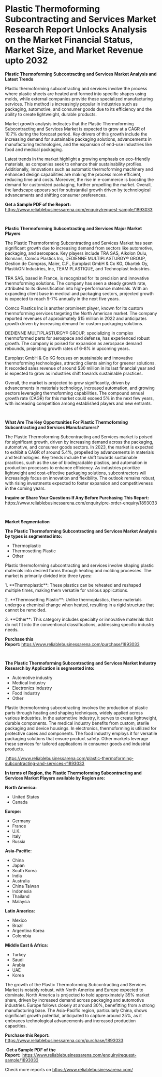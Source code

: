 <p><h1>Plastic Thermoforming Subcontracting and Services Market Research Report Unlocks Analysis on the Market Financial Status, Market Size, and Market Revenue upto 2032</h1></p><p><strong>Plastic Thermoforming Subcontracting and Services Market Analysis and Latest Trends</strong></p>
<p><p>Plastic thermoforming subcontracting and services involve the process where plastic sheets are heated and formed into specific shapes using molds, while external companies provide these specialized manufacturing services. This method is increasingly popular in industries such as packaging, automotive, and consumer goods due to its efficiency and the ability to create lightweight, durable products.</p><p>Market growth analysis indicates that the Plastic Thermoforming Subcontracting and Services Market is expected to grow at a CAGR of 10.7% during the forecast period. Key drivers of this growth include the increasing demand for sustainable packaging solutions, advancements in manufacturing technologies, and the expansion of end-use industries like food and medical packaging.</p><p>Latest trends in the market highlight a growing emphasis on eco-friendly materials, as companies seek to enhance their sustainability profiles. Additionally, innovations such as automatic thermoforming machinery and enhanced design capabilities are making the process more efficient, reducing time and costs. Moreover, the rise in e-commerce is boosting the demand for customized packaging, further propelling the market. Overall, the landscape appears set for substantial growth driven by technological advancements and shifting consumer preferences.</p></p>
<p><strong>Get a Sample PDF of the Report:&nbsp;</strong> <a href="https://www.reliablebusinessarena.com/enquiry/request-sample/1893033?utm_campaign=3115&utm_medium=2&utm_source=Github&utm_content=ia&utm_term=11032025&utm_id=plastic-thermoforming-subcontracting-and-services">https://www.reliablebusinessarena.com/enquiry/request-sample/1893033</a></p>
<p>&nbsp;</p>
<p><strong>Plastic Thermoforming Subcontracting and Services Major Market Players</strong></p>
<p><p>The Plastic Thermoforming Subcontracting and Services Market has seen significant growth due to increasing demand from sectors like automotive, packaging, and aerospace. Key players include TRA SAS, Aikolon Oulu, Bonnans, Comco Plastics Inc, DEDIENNE MULTIPLASTURGY® GROUP, Gestion de Compras, Maier, C.F., Europlast GmbH & Co KG, Okartek Oy, PlastikON Industries, Inc, TEAM PLASTIQUE, and Technoplast Industries.</p><p>TRA SAS, based in France, is recognized for its precision and innovative thermoforming solutions. The company has seen a steady growth rate, attributed to its diversification into high-performance materials. With an expanding client base in medical and packaging sectors, projected growth is expected to reach 5-7% annually in the next five years.</p><p>Comco Plastics Inc is another prominent player, known for its custom thermoforming services targeting the North American market. The company reported revenues of approximately $15 million in 2022 and anticipates growth driven by increasing demand for custom packaging solutions.</p><p>DEDIENNE MULTIPLASTURGY® GROUP, specializing in complex thermoformed parts for aerospace and defense, has experienced robust growth. The company is poised for expansion as aerospace demand rebounds, projecting growth rates of 6-8% in upcoming years.</p><p>Europlast GmbH & Co KG focuses on sustainable and innovative thermoforming technologies, attracting clients aiming for greener solutions. It recorded sales revenue of around $30 million in its last financial year and is expected to grow as industries shift towards sustainable practices.</p><p>Overall, the market is projected to grow significantly, driven by advancements in materials technology, increased automation, and growing sectors leveraging thermoforming capabilities. The compound annual growth rate (CAGR) for this market could exceed 5% in the next few years, with increasing competition among established players and new entrants.</p></p>
<p>&nbsp;</p>
<p><strong>What Are The Key Opportunities For Plastic Thermoforming Subcontracting and Services Manufacturers?</strong></p>
<p><p>The Plastic Thermoforming Subcontracting and Services market is poised for significant growth, driven by increasing demand across the packaging, automotive, and consumer goods sectors. In 2023, the market is expected to exhibit a CAGR of around 5.4%, propelled by advancements in materials and technologies. Key trends include the shift towards sustainable practices, such as the use of biodegradable plastics, and automation in production processes to enhance efficiency. As industries prioritize lightweight and cost-effective packaging solutions, subcontractors will increasingly focus on innovation and flexibility. The outlook remains robust, with rising investments expected to foster expansion and competitiveness in the coming years.</p></p>
<p><strong>Inquire or Share Your Questions If Any Before Purchasing This Report:</strong> <a href="https://www.reliablebusinessarena.com/enquiry/pre-order-enquiry/1893033?utm_campaign=3115&utm_medium=2&utm_source=Github&utm_content=ia&utm_term=11032025&utm_id=plastic-thermoforming-subcontracting-and-services">https://www.reliablebusinessarena.com/enquiry/pre-order-enquiry/1893033</a></p>
<p>&nbsp;</p>
<p><strong>Market Segmentation</strong></p>
<p><strong>The Plastic Thermoforming Subcontracting and Services Market Analysis by types is segmented into:</strong></p>
<p><ul><li>Thermoplastic</li><li>Thermosetting Plastic</li><li>Other</li></ul></p>
<p><p>Plastic thermoforming subcontracting and services involve shaping plastic materials into desired forms through heating and molding processes. The market is primarily divided into three types: </p><p>1. **Thermoplastic**: These plastics can be reheated and reshaped multiple times, making them versatile for various applications.</p><p>2. **Thermosetting Plastic**: Unlike thermoplastics, these materials undergo a chemical change when heated, resulting in a rigid structure that cannot be remolded.</p><p>3. **Other**: This category includes specialty or innovative materials that do not fit into the conventional classifications, addressing specific industry needs.</p></p>
<p><strong>Purchase this Report:&nbsp;</strong><a href="https://www.reliablebusinessarena.com/purchase/1893033?utm_campaign=3115&utm_medium=2&utm_source=Github&utm_content=ia&utm_term=11032025&utm_id=plastic-thermoforming-subcontracting-and-services">https://www.reliablebusinessarena.com/purchase/1893033</a></p>
<p>&nbsp;</p>
<p><strong>The Plastic Thermoforming Subcontracting and Services Market Industry Research by Application is segmented into:</strong></p>
<p><ul><li>Automotive industry</li><li>Medical Industry</li><li>Electronics Industry</li><li>Food Industry</li><li>Other</li></ul></p>
<p><p>Plastic thermoforming subcontracting involves the production of plastic parts through heating and shaping techniques, widely applied across various industries. In the automotive industry, it serves to create lightweight, durable components. The medical industry benefits from custom, sterile packaging and device housings. In electronics, thermoforming is utilized for protective cases and components. The food industry employs it for versatile packaging solutions that ensure product safety. Other markets leverage these services for tailored applications in consumer goods and industrial products.</p></p>
<p><a href="https://www.reliablebusinessarena.com/plastic-thermoforming-subcontracting-and-services-r1893033?utm_campaign=3115&utm_medium=2&utm_source=Github&utm_content=ia&utm_term=11032025&utm_id=plastic-thermoforming-subcontracting-and-services">&nbsp;https://www.reliablebusinessarena.com/plastic-thermoforming-subcontracting-and-services-r1893033</a></p>
<p><strong>In terms of Region, the Plastic Thermoforming Subcontracting and Services Market Players available by Region are:</strong></p>
<p>
    <p> <strong> North America: </strong>
        <ul>
            <li>United States</li>
            <li>Canada</li>
        </ul>
        </p> 
    <p> <strong> Europe: </strong>
        <ul>
            <li>Germany</li>
            <li>France</li>
            <li>U.K.</li>
            <li>Italy</li>
            <li>Russia</li>
        </ul>
        </p> 
    <p> <strong> Asia-Pacific: </strong>
        <ul>
            <li>China</li>
            <li>Japan</li>
            <li>South Korea</li>
            <li>India</li>
            <li>Australia</li>
            <li>China Taiwan</li>
            <li>Indonesia</li>
            <li>Thailand</li>
            <li>Malaysia</li>
        </ul>
        </p> 
    <p> <strong> Latin America: </strong>
        <ul>
            <li>Mexico</li>
            <li>Brazil</li>
            <li>Argentina Korea</li>
            <li>Colombia</li>
        </ul>
        </p> 
    <p> <strong> Middle East & Africa: </strong>
        <ul>
            <li>Turkey</li>
            <li>Saudi</li>
            <li>Arabia</li>
            <li>UAE</li>
            <li>Korea</li>
        </ul>
    </p>
    </p>
<p><p>The growth of the Plastic Thermoforming Subcontracting and Services Market is notably robust, with North America and Europe expected to dominate. North America is projected to hold approximately 35% market share, driven by increased demand across packaging and automotive industries. Europe follows closely at around 30%, benefitting from a strong manufacturing base. The Asia-Pacific region, particularly China, shows significant growth potential, anticipated to capture around 25%, as it embraces technological advancements and increased production capacities.</p></p>
<p><strong>Purchase this Report: </strong><a href="https://www.reliablebusinessarena.com/purchase/1893033?utm_campaign=3115&utm_medium=2&utm_source=Github&utm_content=ia&utm_term=11032025&utm_id=plastic-thermoforming-subcontracting-and-services">https://www.reliablebusinessarena.com/purchase/1893033</a></p>
<p>&nbsp;<strong>Get a Sample PDF of the Report:&nbsp;&nbsp;</strong><a href="https://www.reliablebusinessarena.com/enquiry/request-sample/1893033?utm_campaign=3115&utm_medium=2&utm_source=Github&utm_content=ia&utm_term=11032025&utm_id=plastic-thermoforming-subcontracting-and-services">https://www.reliablebusinessarena.com/enquiry/request-sample/1893033</a></p>
<p><strong></strong></p>
<p>Check more reports on <a href="https://www.reliablebusinessarena.com/?utm_campaign=3115&utm_medium=2&utm_source=Github&utm_content=ia&utm_term=11032025&utm_id=plastic-thermoforming-subcontracting-and-services">https://www.reliablebusinessarena.com/</a></p>